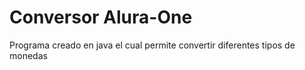 # Conversor Alura-One
Programa creado en java el cual permite convertir diferentes tipos de monedas
